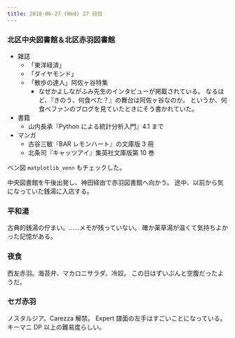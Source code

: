 ```yaml
---
title: 2018-06-27 (Wed) 27 日目
---
```


### 北区中央図書館＆北区赤羽図書館

* 雑誌
  * 「東洋経済」
  * 「ダイヤモンド」
  * 「散歩の達人」阿佐ヶ谷特集
    * なぜかよしながふみ先生のインタビューが掲載されている。
      なるほど、『きのう、何食べた？』の舞台は阿佐ヶ谷なのか。
      というか、何食べファンのブログを見ていたときにそう書かれていた。
* 書籍
  * 山内長承『Python による統計分析入門』4.1 まで
* マンガ
  * 古谷三敏『BAR レモンハート』の文庫版 3 冊
  * 北条司『キャッツアイ』集英社文庫版第 10 巻

ベン図 `matplotlib_venn` もチェックした。

中央図書館を午後出発し、神田経由で赤羽図書館へ向かう。
途中、以前から気になっていた銭湯に入店する。

### 平和湯

古典的銭湯の佇まい。……メモが残っていない。
確か薬草湯が温くて気持ちよかった記憶がある。

### 夜食

西友赤羽。海苔弁、マカロニサラダ、冷奴。
この日はずいぶんと空腹だったようだ。

### セガ赤羽

ノスタルジア。Carezza 解禁。
Expert 譜面の左手はすごいことになっている。キーマニ DP 以上の難易度らしい。
